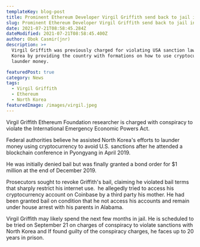 ```yaml
---
templateKey: blog-post
title: Prominent Ethereum Developer Virgil Griffith send back to jail in the USA
slug: Prominent Ethereum Developer Virgil Griffith send back to jail in the USA
date: 2021-07-21T08:58:45.284Z
dateModified: 2021-07-21T08:58:45.400Z
author: Obok Casmir(jnr)
description: >+
  Virgil Griffith was previously charged for violating USA sanction law in North
  Korea by providing the country with formations on how to use cryptocurrency to
  launder money.

featuredPost: true
category: News
tags:
  - Virgil Griffith
  - Ethereum
  - North Korea
featuredImage: /images/virgil.jpeg
---
```

Virgil Griffith Ethereum Foundation researcher is charged with conspiracy to violate the International Emergency Economic Powers Act. 

Federal authorities believe he assisted North Korea's efforts to launder money using cryptocurrency to avoid U.S. sanctions after he attended a blockchain conference in Pyongyang in April 2019.

He was initially denied bail but was finally granted a bond order for $1 million at the end of December 2019.

Prosecutors sought to revoke Griffith's bail, claiming he violated bail terms that sharply restrict his internet use.  he allegedly tried to access his cryptocurrency account on Coinbase by a third party his mother. He had been granted bail on condition that he not access his accounts and remain under house arrest with his parents in Alabama.

Virgil Griffith may likely spend the next few months in jail. He is scheduled to be tried on September 21 on charges of conspiracy to violate sanctions with North Korea and If found guilty of the conspiracy charges, he faces up to 20 years in prison.